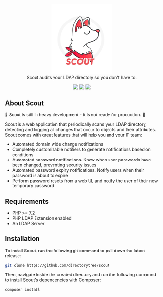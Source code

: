 <p align="center">
<img width="200" src="https://github.com/DirectoryTree/Scout/blob/master/public/img/logo-circle.png" alt="Scout Logo">
<br/>Scout audits your LDAP directory so you don't have to.
</p>

<p align="center">
    <a href="https://travis-ci.com/DirectoryTree/Scout"><img src="https://img.shields.io/travis/DirectoryTree/Scout.svg?style=flat-square"/></a>
    <a href="https://scrutinizer-ci.com/g/DirectoryTree/Scout/?branch=master"><img src="https://img.shields.io/scrutinizer/g/DirectoryTree/Scout/master.svg?style=flat-square"/></a>
    <a href="https://packagist.org/packages/DirectoryTree/Scout"><img src="https://img.shields.io/packagist/l/directorytree/scout.svg?style=flat-square"/></a>
</p>

## About Scout

🚨 Scout is still in heavy development - it is not ready for production. 🚨

Scout is a web application that periodically scans your LDAP directory, detecting and logging all
changes that occur to objects and their attributes. Scout comes with great features that will
help you and your IT team:

- Automated domain wide change notifications
- Completely customizable notifiers to generate notifications based on conditions
- Automated password notifications. Know when user passwords have been changed, preventing security issues
- Automated password expiry notifications. Notify users when their password is about to expire
- Perform password resets from a web UI, and notify the user of their new temporary password

## Requirements

- PHP >= 7.2
- PHP LDAP Extension enabled
- An LDAP Server

## Installation

To install Scout, run the following git command to pull down the latest release:

```bash
git clone https://github.com/directorytree/scout
```

Then, navigate inside the created directory and run the following comamnd to install Scout's dependencies with Composer:

```bash
composer install 
```
